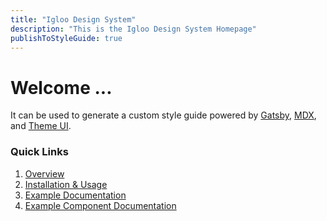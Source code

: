 ```yaml
---
title: "Igloo Design System"
description: "This is the Igloo Design System Homepage"
publishToStyleGuide: true
---
```


# Welcome ...

It can be used to generate a custom style guide powered by <a href="https://gatsbyjs.org">Gatsby</a>, <a href="https://github.com/mdx-js/specification">MDX</a>, and <a href="https://theme-ui.com/">Theme UI</a>.

### Quick Links

1. [Overview](/0__getting-started/0__welcome/)
1. [Installation & Usage](0__getting-started/1__installation-&-usage/)
1. [Example Documentation](1__documentation/0__colors/)
1. [Example Component Documentation](button/code/)
